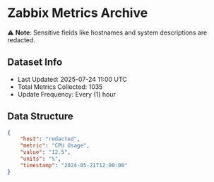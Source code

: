 # Zabbix Metrics Archive

⚠️ **Note**: Sensitive fields like hostnames and system descriptions are redacted.

## Dataset Info
- Last Updated: 2025-07-24 11:00 UTC
- Total Metrics Collected: 1035
- Update Frequency: Every (1) hour

## Data Structure
```json
{
    "host": "redacted",
    "metric": "CPU Usage",
    "value": "12.5",
    "units": "%",
    "timestamp": "2024-05-21T12:00:00"
}
```
